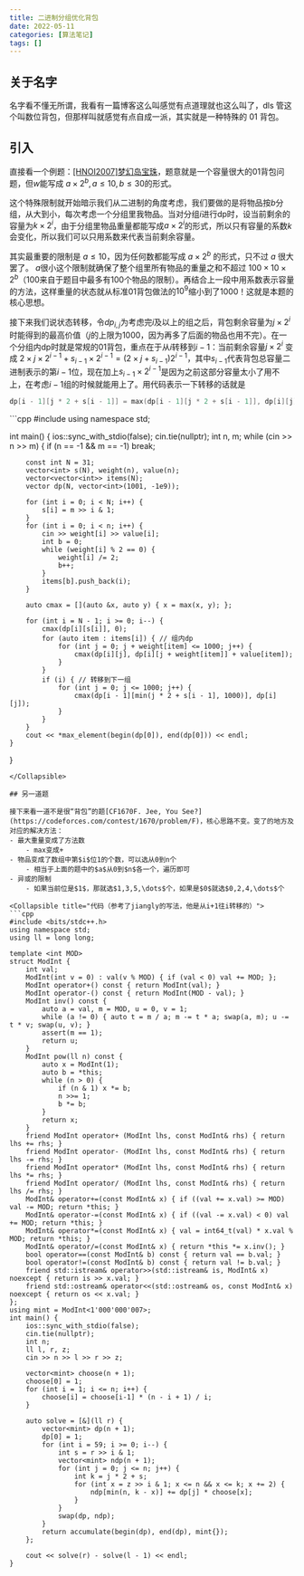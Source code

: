 ```yaml
---
title: 二进制分组优化背包
date: 2022-05-11
categories: [算法笔记]
tags: []
---
```


## 关于名字

名字看不懂无所谓，我看有一篇博客这么叫感觉有点道理就也这么叫了，dls 管这个叫数位背包，但那样叫就感觉有点自成一派，其实就是一种特殊的 01 背包。

## 引入

直接看一个例题：[[HNOI2007]梦幻岛宝珠](https://www.luogu.com.cn/problem/P3188)，题意就是一个容量很大的01背包问题，但$w$能写成 $a\times 2^b, a\le 10, b\le 30$的形式。

这个特殊限制就开始暗示我们从二进制的角度考虑，我们要做的是将物品按$b$分组，从大到小，每次考虑一个分组里我物品。当对分组$i$进行dp时，设当前剩余的容量为$k\times 2^i$，由于分组里物品重量都能写成$a\times 2^i$的形式，所以只有容量的系数$k$会变化，所以我们可以只用系数来代表当前剩余容量。

其实最重要的限制是 $a\le 10$，因为任何数都能写成 $a\times 2^b$ 的形式，只不过 $a$ 很大罢了。 $a$很小这个限制就确保了整个组里所有物品的重量之和不超过 $100\times 10 \times 2^b$（100来自于题目中最多有100个物品的限制）。再结合上一段中用系数表示容量的方法，这样重量的状态就从标准01背包做法的$10^9$缩小到了1000！这就是本题的核心思想。

接下来我们说状态转移，令$dp_{i, j}$为考虑完$i$及以上的组之后，背包剩余容量为$j\times 2^i$时能得到的最高价值（$j$的上限为1000，因为再多了后面的物品也用不完）。在一个分组内dp时就是常规的01背包，重点在于从$i$转移到$i-1$：当前剩余容量$j\times 2^i$ 变成 $2 \times j \times 2^{i-1} + s_{i-1} \times 2^{i-1} = (2\times j + s_{i-1})2^{i-1}$，其中$s_{i-1}$代表背包总容量二进制表示的第$i-1$位，现在加上$s_{i-1}\times 2^{i-1}$是因为之前这部分容量太小了用不上，在考虑$i-1$组的时候就能用上了。用代码表示一下转移的话就是
```cpp
dp[i - 1][j * 2 + s[i - 1]] = max(dp[i - 1][j * 2 + s[i - 1]], dp[i][j]);
```

<Collapsible title="代码">
```cpp
#include <bits/stdc++.h>
using namespace std;

int main() {
    ios::sync_with_stdio(false);
    cin.tie(nullptr);
    int n, m;
    while (cin >> n >> m) {
        if (n == -1 && m == -1) break;

        const int N = 31;
        vector<int> s(N), weight(n), value(n);
        vector<vector<int>> items(N);
        vector dp(N, vector<int>(1001, -1e9));

        for (int i = 0; i < N; i++) {
            s[i] = m >> i & 1;
        }
        for (int i = 0; i < n; i++) {
            cin >> weight[i] >> value[i];
            int b = 0;
            while (weight[i] % 2 == 0) {
                weight[i] /= 2;
                b++;
            }
            items[b].push_back(i);
        }

        auto cmax = [](auto &x, auto y) { x = max(x, y); };

        for (int i = N - 1; i >= 0; i--) {
            cmax(dp[i][s[i]], 0);
            for (auto item : items[i]) { // 组内dp
                for (int j = 0; j + weight[item] <= 1000; j++) {
                    cmax(dp[i][j], dp[i][j + weight[item]] + value[item]);
                }
            }
            if (i) { // 转移到下一组
                for (int j = 0; j <= 1000; j++) {
                    cmax(dp[i - 1][min(j * 2 + s[i - 1], 1000)], dp[i][j]);
                }
            }
        }
        cout << *max_element(begin(dp[0]), end(dp[0])) << endl;
    }
}
```
</Collapsible>

## 另一道题

接下来看一道不是很“背包”的题[CF1670F. Jee, You See?](https://codeforces.com/contest/1670/problem/F)，核心思路不变。变了的地方及对应的解决方法：
- 最大重量变成了方法数
    - max变成+
- 物品变成了数组中第$i$位1的个数，可以选从0到n个
    - 相当于上面的题中的$a$从0到$n$各一个，遍历即可
- 异或的限制
    - 如果当前位是$1$，那就选$1,3,5,\dots$个，如果是$0$就选$0,2,4,\dots$个

<Collapsible title="代码（参考了jiangly的写法，他是从i+1往i转移的）">
```cpp
#include <bits/stdc++.h>
using namespace std;
using ll = long long;

template <int MOD>
struct ModInt {
    int val;
    ModInt(int v = 0) : val(v % MOD) { if (val < 0) val += MOD; };
    ModInt operator+() const { return ModInt(val); }
    ModInt operator-() const { return ModInt(MOD - val); }
    ModInt inv() const {
        auto a = val, m = MOD, u = 0, v = 1;
        while (a != 0) { auto t = m / a; m -= t * a; swap(a, m); u -= t * v; swap(u, v); }
        assert(m == 1);
        return u;
    }
    ModInt pow(ll n) const {
        auto x = ModInt(1);
        auto b = *this;
        while (n > 0) {
            if (n & 1) x *= b;
            n >>= 1;
            b *= b;
        }
        return x;
    }
    friend ModInt operator+ (ModInt lhs, const ModInt& rhs) { return lhs += rhs; }
    friend ModInt operator- (ModInt lhs, const ModInt& rhs) { return lhs -= rhs; }
    friend ModInt operator* (ModInt lhs, const ModInt& rhs) { return lhs *= rhs; }
    friend ModInt operator/ (ModInt lhs, const ModInt& rhs) { return lhs /= rhs; }
    ModInt& operator+=(const ModInt& x) { if ((val += x.val) >= MOD) val -= MOD; return *this; }
    ModInt& operator-=(const ModInt& x) { if ((val -= x.val) < 0) val += MOD; return *this; }
    ModInt& operator*=(const ModInt& x) { val = int64_t(val) * x.val % MOD; return *this; }
    ModInt& operator/=(const ModInt& x) { return *this *= x.inv(); }
    bool operator==(const ModInt& b) const { return val == b.val; }
    bool operator!=(const ModInt& b) const { return val != b.val; }
    friend std::istream& operator>>(std::istream& is, ModInt& x) noexcept { return is >> x.val; }
    friend std::ostream& operator<<(std::ostream& os, const ModInt& x) noexcept { return os << x.val; }
};
using mint = ModInt<1'000'000'007>;
int main() {
    ios::sync_with_stdio(false);
    cin.tie(nullptr);
    int n;
    ll l, r, z;
    cin >> n >> l >> r >> z;

    vector<mint> choose(n + 1);
    choose[0] = 1;
    for (int i = 1; i <= n; i++) {
        choose[i] = choose[i-1] * (n - i + 1) / i;
    }

    auto solve = [&](ll r) {
        vector<mint> dp(n + 1);
        dp[0] = 1;
        for (int i = 59; i >= 0; i--) {
            int s = r >> i & 1;
            vector<mint> ndp(n + 1);
            for (int j = 0; j <= n; j++) {
                int k = j * 2 + s;
                for (int x = z >> i & 1; x <= n && x <= k; x += 2) {
                    ndp[min(n, k - x)] += dp[j] * choose[x];
                }
            }
            swap(dp, ndp);
        }
        return accumulate(begin(dp), end(dp), mint{});
    };

    cout << solve(r) - solve(l - 1) << endl;
}
```
</Collapsible>
